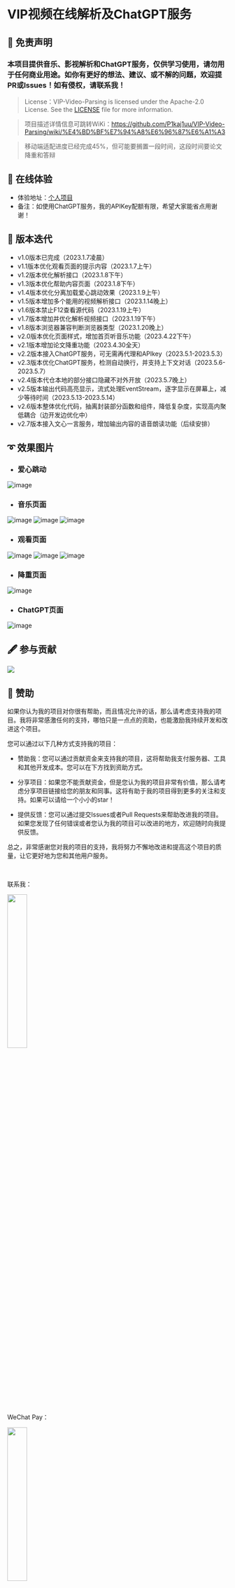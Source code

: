 # VIP视频在线解析及ChatGPT服务

## 📄 免责声明
### 本项目提供音乐、影视解析和ChatGPT服务，仅供学习使用，请勿用于任何商业用途。如你有更好的想法、建议、或不解的问题，欢迎提PR或Issues！如有侵权，请联系我！

> License：VIP-Video-Parsing is licensed under the Apache-2.0 License. See the [LICENSE](https://github.com/P1kaj1uu/VIP-Video-Parsing/blob/master/LICENSE) file for more information.

> 项目描述详情信息可跳转WiKi：https://github.com/P1kaj1uu/VIP-Video-Parsing/wiki/%E4%BD%BF%E7%94%A8%E6%96%87%E6%A1%A3

> 移动端适配进度已经完成45%，但可能要搁置一段时间，这段时间要论文降重和答辩

## 🚀 在线体验
- 体验地址：<a href="http://121.36.82.52:9200/" target="_blank">个人项目</a>
- 备注：如使用ChatGPT服务，我的APIKey配额有限，希望大家能省点用谢谢！

## 📖 版本迭代
- v1.0版本已完成（2023.1.7凌晨）
- v1.1版本优化观看页面的提示内容（2023.1.7上午）
- v1.2版本优化解析接口（2023.1.8下午）
- v1.3版本优化帮助内容页面（2023.1.8下午）
- v1.4版本优化分离加载爱心跳动效果（2023.1.9上午）
- v1.5版本增加多个能用的视频解析接口（2023.1.14晚上）
- v1.6版本禁止F12查看源代码（2023.1.19上午）
- v1.7版本增加并优化解析视频接口（2023.1.19下午）
- v1.8版本浏览器兼容判断浏览器类型（2023.1.20晚上）
- v2.0版本优化页面样式，增加首页听音乐功能（2023.4.22下午）
- v2.1版本增加论文降重功能（2023.4.30全天）
- v2.2版本接入ChatGPT服务，可无需再代理和APIkey（2023.5.1-2023.5.3）
- v2.3版本优化ChatGPT服务，检测自动换行，并支持上下文对话（2023.5.6-2023.5.7）
- v2.4版本代仓本地的部分接口隐藏不对外开放（2023.5.7晚上）
- v2.5版本输出代码高亮显示，流式处理EventStream，逐字显示在屏幕上，减少等待时间（2023.5.13-2023.5.14）
- v2.6版本整体优化代码，抽离封装部分函数和组件，降低复杂度，实现高内聚低耦合（边开发边优化中）
- v2.7版本接入文心一言服务，增加输出内容的语音朗读功能（后续安排）

## ➰ 效果图片
- ### 爱心跳动
![image](https://user-images.githubusercontent.com/94435057/235587606-f84bdbcc-b67b-4790-93cc-c91d77ec9b6c.png)

- ### 音乐页面
![image](https://user-images.githubusercontent.com/94435057/235587997-5aba1a18-971d-4877-8cfe-ee2b468933b1.png)
![image](https://user-images.githubusercontent.com/94435057/235588140-a94fbd95-8a50-490b-81b1-8b09eda44490.png)
![image](https://user-images.githubusercontent.com/94435057/235588265-f59b1892-22a0-43d5-bebf-b0f17ad4b31e.png)


- ### 观看页面
![image](https://user-images.githubusercontent.com/94435057/235588373-daabfe47-1598-4d7b-b601-59b91e1289a1.png)
![image](https://user-images.githubusercontent.com/94435057/235588574-5a6489f8-21ba-4cad-afbc-6874f7d3d136.png)
![image](https://user-images.githubusercontent.com/94435057/235588619-e760c618-958d-4415-98af-dd9b5b1c01e3.png)


- ### 降重页面
![image](https://user-images.githubusercontent.com/94435057/235587953-7f943f16-f127-4537-85fb-1a3e5c687d14.png)


- ### ChatGPT页面
![image](https://github.com/P1kaj1uu/VIP-Video-Parsing/assets/94435057/1f9762b3-e1dd-4fa8-bf0f-1b7b45e1d9a0)


## 🖋 参与贡献

<a href="https://github.com/P1Kaj1uu/VIP-Video-Parsing/graphs/contributors">  <img src="https://contrib.rocks/image?repo=P1Kaj1uu/VIP-Video-Parsing" /></a>

## 🍺 赞助

如果你认为我的项目对你很有帮助，而且情况允许的话，那么请考虑支持我的项目。我将非常感激任何的支持，哪怕只是一点点的资助，也能激励我持续开发和改进这个项目。

您可以通过以下几种方式支持我的项目：

- 赞助我：您可以通过贡献资金来支持我的项目，这将帮助我支付服务器、工具和其他开发成本。您可以在下方找到资助方式。

- 分享项目：如果您不能贡献资金，但是您认为我的项目非常有价值，那么请考虑分享项目链接给您的朋友和同事。这将有助于我的项目得到更多的关注和支持。如果可以请给一个小小的star！

- 提供反馈：您可以通过提交Issues或者Pull Requests来帮助改进我的项目。如果您发现了任何错误或者您认为我的项目可以改进的地方，欢迎随时向我提供反馈。

总之，非常感谢您对我的项目的支持，我将努力不懈地改进和提高这个项目的质量，让它更好地为您和其他用户服务。

<br />

联系我：

<img src="http://121.36.82.52:9200/img/wx.e958441d.jpg" width="30%" height="30%">

WeChat Pay：

<img src="https://images.cnblogs.com/cnblogs_com/blogs/769490/galleries/2222291/o_220925123434_%E5%BE%AE%E4%BF%A1.png" width="30%" height="30%">


## ⏰ Star History

[![Star History Chart](https://api.star-history.com/svg?repos=P1kaj1uu/VIP-Video-Parsing&type=Timeline)](https://star-history.com/#P1kaj1uu/VIP-Video-Parsing&Timeline)

